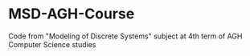 # MSD-AGH-Course
Code from "Modeling of Discrete Systems" subject at 4th term of AGH Computer Science studies

